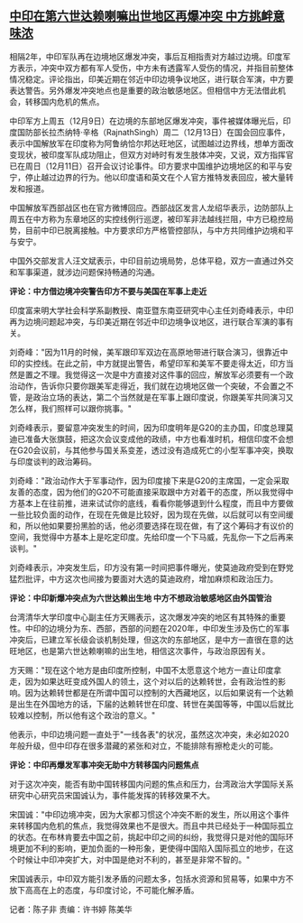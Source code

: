 <!--1671015069000-->
[中印在第六世达赖喇嘛出世地区再爆冲突 中方挑衅意味浓](https://www.rfa.org/mandarin/yataibaodao/junshiwaijiao/ec-12142022055035.html)
------

<p>相隔2年，中印军队再在边境地区爆发冲突，事后互相指责对方越过边境。印度军方表示，冲突中双方都有军人受伤，中方未有透露军人受伤的情况，并指目前整体情况稳定。评论指出，印美近期在邻近中印边境争议地区，进行联合军演，中方要表达警告。另外爆发冲突地点也是重要的政治敏感地区。但相信中方无法借此机会，转移国内危机的焦点。</p><p>中印军方上周五（12月9日）在边境的东部地区爆发冲突，事件被媒体曝光后，印度国防部长拉杰纳特·辛格（RajnathSingh）周二（12月13日）在国会回应事件，表示中国解放军在印度称为阿鲁纳恰尔邦达旺地区，试图越过边界线，想单方面改变现状，被印度军队成功阻止，但双方对峙时有发生肢体冲突，又说，双方指挥官已在周日（12月11日）召开会议讨论事件。印方要求中国维护边境地区的和平与安宁，停止越过边界的行为。他以印度语和英文在个人官方推特发表回应，被大量转发和报道。</p><p>中国解放军西部战区也在官方微博回应。西部战区发言人龙绍华表示，边防部队上周五在中方称为东章地区的实控线例行巡逻，被印军非法越线拦阻，中方已稳控局势，目前中印已脱离接触。中方要求印方严格管控部队，与中方共同维护边境和平与安宁。</p><p>中国外交部发言人汪文斌表示，中印目前边境局势，总体平稳，双方一直通过外交和军事渠道，就涉边问题保持畅通的沟通。</p><p><strong>评论：中方借边境冲突警告印方不要与美国在军事上走近</strong></p><p>印度富来明大学社会科学系副教授、南亚暨东南亚研究中心主任刘奇峰表示，中印再为边境问题起冲突，与印美近期在邻近中印边境争议地区，进行联合军演的事有关。</p><p>刘奇峰："因为11月的时候，美军跟印军双边在高原地带进行联合演习，很靠近中印的实控线。在此之前，中方就提出警告，希望印军和美军不要走得太近，印方当然是置之不理。我觉得这一次是中方直接对这件事的回应，解放军必须要有一个政治动作，告诉你只要你跟美军走得近，我们就在边境地区做一个突破，不会置之不管，是政治立场的表达，第二个当然就是在军事上跟印度说，你跟美军共同演习又怎么样，我们照样可以跟你挑事。"</p><p>刘奇峰表示，要留意冲突发生的时间，因为印度明年是G20的主办国，印度总理莫迪已准备大张旗鼓，把这次会议变成他的政绩，中方也看准时机，相信印度不会想在G20会议前，与其他参与国关系变差，透过没有造成死亡的小型军事冲突，换取与印度谈判的政治筹码。</p><p>刘奇峰："政治动作大于军事动作，因为印度接下来是G20的主席国，一定会采取友善的态度，因为他们的G20不可能直接采取跟中方对着干的态度，所以我觉得中方基本上在往前推，进来试试你的底线，看看你能够退到什么程度，而且中方要做一些比较负面的动作，在现在先做是比较好，因为现在先做，以后就可以有空间缓和，所以他如果要扮黑脸的话，他必须要选择在现在做，有了这个筹码才有议价的空间，我觉得中方基本上是吃定印度。先给印度一个下马威，先乱你一下之后再来谈判。"</p><p>刘奇峰表示，冲突发生后，印方没有第一时间把事件曝光，使莫迪政府受到在野党猛烈批评，中方这次也间接为要面对大选的莫迪政府，增加麻烦和政治压力。</p><p><strong>评论：中印新爆冲突点为六世达赖出生地 中方不想政治敏感地区由外国管治</strong></p><p>台湾清华大学印度中心副主任方天赐表示，这次爆发冲突的地区有其特殊的重要性。中印的边境分为东、西部，西部的问题在2020年，中印发生涉及伤亡的军事冲突后，已建立军长级会谈机制处理，但这次的东部地区，是中方一直很在意的达旺地区，也是第六世达赖喇嘛的出生地，相信这次事件，与政治原因有关。</p><p>方天赐："现在这个地方是由印度所控制，中国不太愿意这个地方一直让印度拿走，因为如果达旺变成外国人的领土，这个对以后的达赖转世，会有政治性的影响。因为达赖转世都是在所谓中国可以控制的大西藏地区，以后如果说有一个达赖是出生在外国地方的话，下届的达赖转世在印度、转世在美国等等，中国以后就比较难以控制，所以他有这个政治的意义。"</p><p>他表示，中印边境问题一直处于"一线各表"的状况，虽然这次冲突，未必如2020年般升级，但中印存在很多潜藏的紧张和对立，不能排除有擦枪走火的可能。</p><p><strong>评论：中印再爆发军事冲突无助中方转移国内问题焦点</strong></p><p>对于这次冲突，能否有助中国转移国内问题的焦点和压力，台湾政治大学国际关系研究中心研究员宋国诚认为，事件能发挥的转移效果不大。</p><p>宋国诚："中印边境冲突，因为大家都习惯这个冲突不断的发生，所以用这个事件来转移国内危机的焦点，我觉得效果也不是很大。而且中共已经处于一种国际孤立的状态。在布林肯要去中国之前，挑起中印之间的纠纷，我觉得只是对他的国际环境更加不利的影响，更加负面的一种形象，更使得中国陷入国际孤立的地步，在这个时候让中印冲突扩大，对中国是绝对不利的，甚至是非常不智的。"</p><p>宋国诚表示，中印双方能引发矛盾的问题太多，包括水资源和贸易等，如果中方不放下高高在上的态度，与印度讨论，不可能化解矛盾。</p><p></p><p>记者：陈子非 责编：许书婷 陈美华</p>
